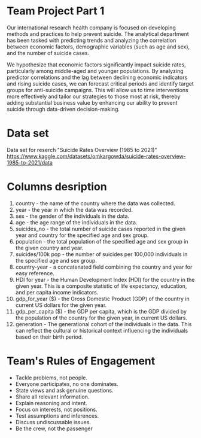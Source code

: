 # Team Project Part 1
Our international research health company is focused on developing methods and practices to help prevent suicide. The analytical department has been tasked with predicting trends and analyzing the correlation between economic factors, demographic variables (such as age and sex), and the number of suicide cases.

We hypothesize that economic factors significantly impact suicide rates, particularly among middle-aged and younger populations. By analyzing predictor correlations and the lag between declining economic indicators and rising suicide cases, we can forecast critical periods and identify target groups for anti-suicide campaigns. This will allow us to time interventions more effectively and tailor our strategies to those most at risk, thereby adding substantial business value by enhancing our ability to prevent suicide through data-driven decision-making.


# Data set
Data set for reserch "Suicide Rates Overview (1985 to 2021)"
https://www.kaggle.com/datasets/omkargowda/suicide-rates-overview-1985-to-2021/data
# Columns desription
1. country - the name of the country where the data was collected.
2. year - the year in which the data was recorded.
3. sex - the gender of the individuals in the data.
4. age - the age range of the individuals in the data.
5. suicides_no - the total number of suicide cases reported in the given year and country for the specified age and sex group.
6. population - the total population of the specified age and sex group in the given country and year.
7. suicides/100k pop - the number of suicides per 100,000 individuals in the specified age and sex group.
8. country-year - a concatenated field combining the country and year for easy reference.
9. HDI for year - the Human Development Index (HDI) for the country in the given year. This is a composite statistic of life expectancy, education, and per capita income indicators.
10. gdp_for_year ($) - the Gross Domestic Product (GDP) of the country in current US dollars for the given year.
11. gdp_per_capita ($) - the GDP per capita, which is the GDP divided by the population of the country for the given year, in current US dollars.
12. generation - The generational cohort of the individuals in the data. This can reflect the cultural or historical context influencing the individuals based on their birth period.



# Team's Rules of Engagement
* Tackle problems, not people.
* Everyone participates, no one dominates.
* State views and ask genuine questions. 
* Share all relevant information.
* Explain reasoning and intent.
* Focus on interests, not positions. 
* Test assumptions and inferences. 
* Discuss undiscussable issues. 
* Be the crew, not the passenger